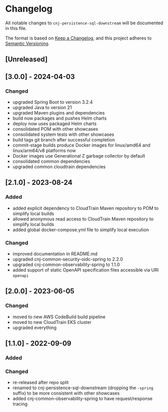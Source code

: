 # Changelog
All notable changes to `cnj-persistence-sql-downstream` will be documented in this file.

The format is based on [Keep a Changelog](https://keepachangelog.com/en/1.0.0/),
and this project adheres to [Semantic Versioning](https://semver.org/spec/v2.0.0.html).

## [Unreleased]

## [3.0.0] - 2024-04-03
### Changed
- upgraded Spring Boot to version 3.2.4
- upgraded Java to version 21
- upgraded Maven plugins and dependencies
- build now packages and pushes Helm charts
- deploy now uses packaged Helm charts
- consolidated POM with other showcases
- consolidated system tests with other showcases
- build tags git branch after successful completion
- commit-stage builds produce Docker images for linux/amd64 and linux/arm64/v8 platforms now
- Docker images use Generational Z garbage collector by default
- consolidated common dependencies
- upgraded common cloudtrain dependencies

## [2.1.0] - 2023-08-24
### Added
- added explicit dependency to CloudTrain Maven repository to POM to simplify local builds
- allowed anonymous read access to CloudTrain Maven repository to simplify local builds
- added global docker-compose.yml file to simplify local execution
### Changed
- improved documentation in README.md
- upgraded cnj-common-security-oidc-spring to 2.2.0
- upgraded cnj-common-observability-spring to 1.1.0
- added support of static OpenAPI specification files accessible via URI `openapi`

## [2.0.0] - 2023-06-05
### Changed
- moved to new AWS CodeBuild build pipeline
- moved to new CloudTrain EKS cluster
- upgraded everything

## [1.1.0] - 2022-09-09
### Added
### Changed
- re-released after repo split
- renamed to cnj-persistence-sql-downstream (dropping the `-spring` suffix) to be more consistent with other showcases
- added cnj-common-observability-spring to have request/response tracing
